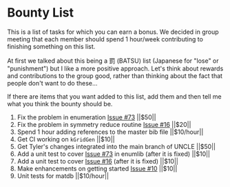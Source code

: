 # Bounty List
This is a list of tasks for which you can earn a bonus. We decided in group meeting that each member should spend 1 hour/week 
contributing to finishing something on this list.

At first we talked about this being a 罰 (BATSU) list (Japanese for "lose" or "punishment") but I like a more positive approach. Let's think about rewards and contributions to the group good, rather than thinking about the fact that people don't want to do these...

If there are items that you want added to this list, add them and then tell me what you think the bounty should be.

1. Fix the problem in enumeration [Issue #73](https://github.com/msg-byu/enumlib/issues/73) ||$50||
2. Fix the problem in symmetry reduce routine [Issue #16](https://github.com/msg-byu/kgridGen/issues/16) ||$20||
3. Spend 1 hour adding references to the master bib file ||$10/hour||
4. Get CI working on `kGridGen` ||$10||
5. Get Tyler's changes integrated into the main branch of UNCLE ||$50||
6. Add a unit test to cover [Issue #73](https://github.com/msg-byu/enumlib/issues/73) in enumlib (after it is fixed) ||$10||
7. Add a unit test to cover [Issue #16](https://github.com/msg-byu/kgridGen/issues/16) (after it is fixed) ||$10||
8. Make enhancements on getting started [Issue #10](https://github.com/msg-byu/getting-started/issues/10) ||$10||
9. Unit tests for matdb ||$10/hour||


